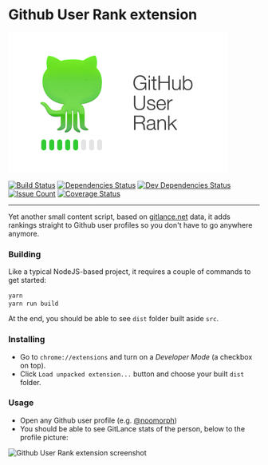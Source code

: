 # Github User Rank extension

![Logo](./src/resources/promo.png)

[![Build Status](https://travis-ci.org/noomorph/github-user-rank-extension.svg?branch=master)](https://travis-ci.org/noomorph/github-user-rank-extension)
[![Dependencies Status](https://david-dm.org/noomorph/github-user-rank-extension/status.svg)](https://david-dm.org/noomorph/github-user-rank-extension)
[![Dev Dependencies Status](https://david-dm.org/noomorph/github-user-rank-extension/dev-status.svg)](https://david-dm.org/noomorph/github-user-rank-extension?type=dev)
[![Issue Count](https://codeclimate.com/github/noomorph/github-user-rank-extension/badges/issue_count.svg)](https://codeclimate.com/github/noomorph/github-user-rank-extension)
[![Coverage Status](https://coveralls.io/repos/github/noomorph/github-user-rank-extension/badge.svg)](https://coveralls.io/github/noomorph/github-user-rank-extension)

<hr />

Yet another small content script, based on [gitlance.net](http://beta.gitlance.net) data,
it adds rankings straight to Github user profiles so you don't have to go anywhere anymore.

### Building

Like a typical NodeJS-based project, it requires a couple of commands to get started:

```
yarn
yarn run build
```

At the end, you should be able to see `dist` folder built aside `src`.

### Installing

* Go to `chrome://extensions` and turn on a *Developer Mode* (a checkbox on top).
* Click `Load unpacked extension...` button and choose your built `dist` folder.

### Usage

* Open any Github user profile (e.g. [@noomorph](https://github.com/noomorph))
* You should be able to see GitLance stats of the person, below to the profile picture:

![Github User Rank extension screenshot](https://github.com/noomorph/github-user-rank-extension/raw/master/docs/images/profile-screenshot.png "Github User Rank extension screenshot")
